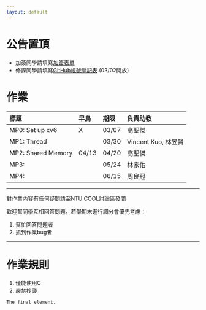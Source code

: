 ```yaml
---
layout: default
---
```


# 公告置頂

* 加簽同學請填寫[加簽表單](https://docs.google.com/forms/d/e/1FAIpQLSfHSWQM96YAqhzH2rc5nmdoRG9jkIIU7PWeuJNnRAzuBsxYtQ/viewform)
* 修課同學請填寫[GitHub帳號登記表](https://docs.google.com/forms/d/e/1FAIpQLSfhC9EgGVVFL_03bdn1_F3OQA71CirCMYptzrsjL0SpGOaRoQ/viewform).(03/02開放)

# 作業

| 標題                |  早鳥 | 期限   | 負責助教 |
|:-------------------|:------|:------|:--------|
| MP0: Set up xv6    |   X   | 03/07  | 高聖傑  |
| MP1: Thread        |       | 03/30  | Vincent Kuo, 林昱賢 |
| MP2: Shared Memory | 04/13 | 04/20  | 高聖傑  |
| MP3:               |       | 05/24  | 林家佑  |
| MP4:               |       | 06/15  | 周良冠  |

* * *

對作業內容有任何疑問請至NTU COOL討論區發問

歡迎幫同學互相回答問題，若學期末進行調分會優先考慮：

1. 幫忙回答問題者
1. 抓到作業bug者

* * *

# 作業規則

1. 僅能使用C
1. 嚴禁抄襲

```
The final element.
```
